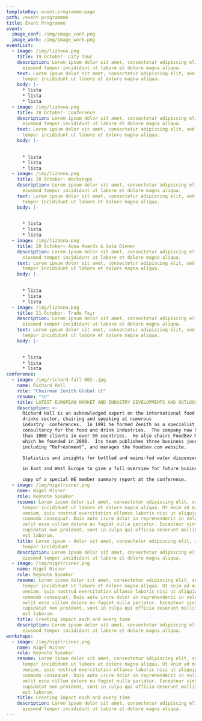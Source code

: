 ```yaml
---
templateKey: event-programme-page
path: /event-programmme
title: Event Programme
event:
  image_conf: /img/image_conf.png
  image_work: /img/image_work.png
eventList:
  - image: /img/lizbona.png
    title: 19 October- City Tour
    description: Lorem ipsum dolor sit amet, consectetur adipiscing elit, sed do
      eiusmod tempor incididunt ut labore et dolore magna aliqua.
    text: Lorem ipsum dolor sit amet, consectetur adipiscing elit, sed do eiusmod
      tempor incididunt ut labore et dolore magna aliqua.
    body: |-
      * lista
      * lista
      * lista
  - image: /img/lizbona.png
    title: 20 October- Conference
    description: Lorem ipsum dolor sit amet, consectetur adipiscing elit, sed do
      eiusmod tempor incididunt ut labore et dolore magna aliqua.
    text: Lorem ipsum dolor sit amet, consectetur adipiscing elit, sed do eiusmod
      tempor incididunt ut labore et dolore magna aliqua.
    body: |-
      

      * lista
      * lista
      * lista
  - image: /img/lizbona.png
    title: 20 October- Workshops
    description: Lorem ipsum dolor sit amet, consectetur adipiscing elit, sed do
      eiusmod tempor incididunt ut labore et dolore magna aliqua.
    text: Lorem ipsum dolor sit amet, consectetur adipiscing elit, sed do eiusmod
      tempor incididunt ut labore et dolore magna aliqua.
    body: |-
      

      * lista
      * lista
      * lista
  - image: /img/lizbona.png
    title: 20 October– Aqua Awards & Gala Dinner
    description: Lorem ipsum dolor sit amet, consectetur adipiscing elit, sed do
      eiusmod tempor incididunt ut labore et dolore magna aliqua.
    text: Lorem ipsum dolor sit amet, consectetur adipiscing elit, sed do eiusmod
      tempor incididunt ut labore et dolore magna aliqua.
    body: |-
      

      * lista
      * lista
      * lista
  - image: /img/lizbona.png
    title: 21 October- Trade Fair
    description: Lorem ipsum dolor sit amet, consectetur adipiscing elit, sed do
      eiusmod tempor incididunt ut labore et dolore magna aliqua.
    text: Lorem ipsum dolor sit amet, consectetur adipiscing elit, sed do eiusmod
      tempor incididunt ut labore et dolore magna aliqua.
    body: |-
      

      * lista
      * lista
      * lista
conference:
  - image: /img/richard-full-002-.jpg
    name: Richard Hall
    role: "Chairman Zenith Global \t"
    resume: "\n"
    title: LATEST EUROPEAN MARKET AND INDUSTRY DEVELOPMENTS AND OUTLOOK
    description: >-
      Richard Hall is an acknowledged expert on the international food and
      drinks sector, chairing and speaking at numerous
      industry 	conferences.  In 1991 he formed Zenith as a specialist business
      consultancy for the food and drink industries.  The company now has more
      than 1000 clients in over 50 countries.  He also chairs FoodBev Media,
      which he founded in 2000.  Its team publishes three business journals,
      including “Refreshment”, and manages the foodbev.com website.

      Statistics and insights for bottled and mains-fed water dispensers as well as integrated tap systems

      in East and West Europe to give a full overview for future business planning.  Delegates will receive a

      copy of a special WE member summary report at the conference.
  - image: /img/nigelrisner.png
    name: Nigel Risner
    role: Keynote Speaker
    resume: Lorem ipsum dolor sit amet, consectetur adipiscing elit, sed do eiusmod
      tempor incididunt ut labore et dolore magna aliqua. Ut enim ad minim
      veniam, quis nostrud exercitation ullamco laboris nisi ut aliquip ex ea
      commodo consequat. Duis aute irure dolor in reprehenderit in voluptate
      velit esse cillum dolore eu fugiat nulla pariatur. Excepteur sint occaecat
      cupidatat non proident, sunt in culpa qui officia deserunt mollit anim id
      est laborum.
    title: Lorem ipsum - dolor sit amet, consectetur adipiscing elit, sed do eiusmod
      tempor incididunt
    description: Lorem ipsum dolor sit amet, consectetur adipiscing elit, sed do
      eiusmod tempor incididunt ut labore et dolore magna aliqua.
  - image: /img/nigelrisner.png
    name: Nigel Risner
    role: Keynote Speaker
    resume: Lorem ipsum dolor sit amet, consectetur adipiscing elit, sed do eiusmod
      tempor incididunt ut labore et dolore magna aliqua. Ut enim ad minim
      veniam, quis nostrud exercitation ullamco laboris nisi ut aliquip ex ea
      commodo consequat. Duis aute irure dolor in reprehenderit in voluptate
      velit esse cillum dolore eu fugiat nulla pariatur. Excepteur sint occaecat
      cupidatat non proident, sunt in culpa qui officia deserunt mollit anim id
      est laborum.
    title: Creating impact each and every time
    description: Lorem ipsum dolor sit amet, consectetur adipiscing elit, sed do
      eiusmod tempor incididunt ut labore et dolore magna aliqua.
workshops:
  - image: /img/nigelrisner.png
    name: Nigel Risner
    role: Keynote Speaker
    resume: Lorem ipsum dolor sit amet, consectetur adipiscing elit, sed do eiusmod
      tempor incididunt ut labore et dolore magna aliqua. Ut enim ad minim
      veniam, quis nostrud exercitation ullamco laboris nisi ut aliquip ex ea
      commodo consequat. Duis aute irure dolor in reprehenderit in voluptate
      velit esse cillum dolore eu fugiat nulla pariatur. Excepteur sint occaecat
      cupidatat non proident, sunt in culpa qui officia deserunt mollit anim id
      est laborum.
    title: Creating impact each and every time
    description: Lorem ipsum dolor sit amet, consectetur adipiscing elit, sed do
      eiusmod tempor incididunt ut labore et dolore magna aliqua.
---
```

